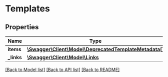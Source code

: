 # Templates

## Properties
Name | Type | Description | Notes
------------ | ------------- | ------------- | -------------
**items** | [**\Swagger\Client\Model\DeprecatedTemplateMetadata[]**](DeprecatedTemplateMetadata.md) |  | [optional] 
**_links** | [**\Swagger\Client\Model\Links**](Links.md) |  | [optional] 

[[Back to Model list]](../README.md#documentation-for-models) [[Back to API list]](../README.md#documentation-for-api-endpoints) [[Back to README]](../README.md)


